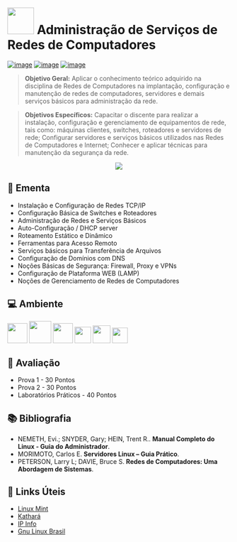 # <img src="https://github.com/adrianoifnmg/adrianoifnmg/blob/main/icons/computer.png" width="60"> Administração de Serviços de Redes de Computadores

[![image](https://img.shields.io/badge/Arquivos-4053D6?style=for-the-badge&logo=PowerShell&logoColor=white
)](https://github.com/adrianoifnmg/AdministracaoRedes/tree/main/public)
[![image](https://img.shields.io/badge/WhatsApp-155b29?style=for-the-badge&logo=whatsapp&logoColor=white
)](https://chat.whatsapp.com/EKYsG5YL9B37l3eaj1fpx9)
[![image](https://img.shields.io/badge/Links_Úteis-d88200?style=for-the-badge&logo=SitePoint&logoColor=white
)](#link-links-úteis)

> **Objetivo Geral:** Aplicar o conhecimento teórico adquirido na disciplina de Redes de Computadores na implantação, configuração e manutenção de redes de computadores, servidores e demais serviços básicos para administração da rede.

> **Objetivos Específicos:** Capacitar o discente para realizar a instalação, configuração e gerenciamento de equipamentos de rede, tais como: máquinas clientes, switches, roteadores e servidores de rede; Configurar servidores e serviços básicos utilizados nas Redes de Computadores e Internet; Conhecer e aplicar técnicas para manutenção da segurança da rede.

<p align="center"><a href="#"><img src="https://github.com/adrianoifnmg/adrianoifnmg/blob/main/icons/cloud1.png"></a></p>

## :dart: Ementa
* Instalação e Configuração de Redes TCP/IP
* Configuração Básica de Switches e Roteadores
* Administração de Redes e Serviços Básicos
* Auto-Configuração / DHCP server
* Roteamento Estático e Dinâmico
* Ferramentas para Acesso Remoto
* Serviços básicos para Transferência de Arquivos
* Configuração de Domínios com DNS
* Noções Básicas de Segurança: Firewall, Proxy e VPNs
* Configuração de Plataforma WEB (LAMP)
* Noções de Gerenciamento de Redes de Computadores

## :computer: Ambiente

[<img src="https://github.com/adrianoifnmg/adrianoifnmg/blob/main/icons/mint.png" height="45">](https://linuxmint.com/)
[<img src="https://github.com/adrianoifnmg/adrianoifnmg/blob/main/icons/docker.png" height="50">](https://www.docker.com/)
[<img src="https://github.com/adrianoifnmg/adrianoifnmg/blob/main/icons/kathara.ico" height="45">](https://www.kathara.org/)
[<img src="https://github.com/adrianoifnmg/adrianoifnmg/blob/main/icons/packettracer.png" height="37">](https://www.netacad.com/courses/packet-tracer)
[<img src="https://github.com/adrianoifnmg/adrianoifnmg/blob/main/icons/virtualbox.png" height="40">](https://www.virtualbox.org/)
[<img src="https://github.com/adrianoifnmg/adrianoifnmg/blob/main/icons/wireshark.png" height="35">](https://www.wireshark.org/)

## :memo: Avaliação

* Prova 1 - 30 Pontos
* Prova 2 - 30 Pontos
* Laboratórios Práticos - 40 Pontos

## :books: Bibliografia

* NEMETH, Evi.; SNYDER, Gary; HEIN, Trent R.. **Manual Completo do Linux - Guia do Administrador**.
* MORIMOTO, Carlos E. **Servidores Linux – Guia Prático**.
* PETERSON, Larry L; DAVIE, Bruce S. **Redes de Computadores: Uma Abordagem de Sistemas**.

## :link: Links Úteis

* [Linux Mint](https://linuxmint.com/)
* [Kathará](https://www.kathara.org/)
* [IP Info](https://ipinfo.io/)
* [Gnu Linux Brasil](http://www.gnulinuxbrasil.com.br/)
